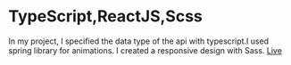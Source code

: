 # TypeScript,ReactJS,Scss

In my project, I specified the data type of the api with typescript.I used spring library for animations.
I created a responsive design with Sass.
<a href="https://weather-app-peach-nu.vercel.app">Live</a>

